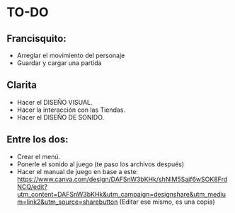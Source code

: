 # TO-DO
## Francisquito:
* Arreglar el movimiento del personaje
* Guardar y cargar una partida


## Clarita
* Hacer el DISEÑO VISUAL.
* Hacer la interacción con las Tiendas.
* Hacer el DISEÑO DE SONIDO.

## Entre los dos:
* Crear el menú.
* Ponerle el sonido al juego (te paso los archivos después)
* Hacer el manual de juego en base a este: https://www.canva.com/design/DAFSnW3bKHk/shNlM5Sajf6wSOK8FrdNCQ/edit?utm_content=DAFSnW3bKHk&utm_campaign=designshare&utm_medium=link2&utm_source=sharebutton
(Editar ese mismo, es una copia)
